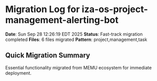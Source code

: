 # Migration Log for iza-os-project-management-alerting-bot

**Date**: Sun Sep 28 12:26:19 EDT 2025
**Status**: Fast-track migration completed
**Files**:        6 files migrated
**Pattern**: project,management,task

## Quick Migration Summary
Essential functionality migrated from MEMU ecosystem for immediate deployment.
